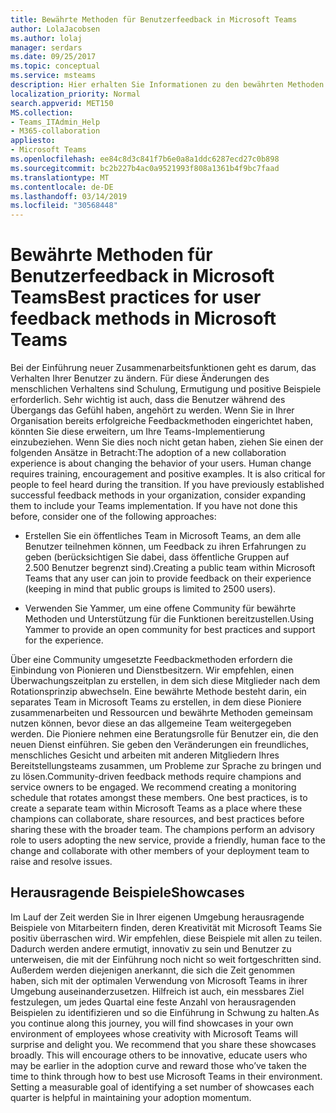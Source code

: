 ```yaml
---
title: Bewährte Methoden für Benutzerfeedback in Microsoft Teams
author: LolaJacobsen
ms.author: lolaj
manager: serdars
ms.date: 09/25/2017
ms.topic: conceptual
ms.service: msteams
description: Hier erhalten Sie Informationen zu den bewährten Methoden für Benutzerfeedback in Microsoft Teams, um optimales Arbeiten im Team sicherzustellen.
localization_priority: Normal
search.appverid: MET150
MS.collection:
- Teams_ITAdmin_Help
- M365-collaboration
appliesto:
- Microsoft Teams
ms.openlocfilehash: ee84c8d3c841f7b6e0a8a1ddc6287ecd27c0b898
ms.sourcegitcommit: bc2b227b4ac0a9521993f808a1361b4f9bc7faad
ms.translationtype: MT
ms.contentlocale: de-DE
ms.lasthandoff: 03/14/2019
ms.locfileid: "30568448"
---
```

<a name="best-practices-for-user-feedback-methods-in-microsoft-teams"></a><span data-ttu-id="8dc72-103">Bewährte Methoden für Benutzerfeedback in Microsoft Teams</span><span class="sxs-lookup"><span data-stu-id="8dc72-103">Best practices for user feedback methods in Microsoft Teams</span></span>
===========================================================

<span data-ttu-id="8dc72-p101">Bei der Einführung neuer Zusammenarbeitsfunktionen geht es darum, das Verhalten Ihrer Benutzer zu ändern. Für diese Änderungen des menschlichen Verhaltens sind Schulung, Ermutigung und positive Beispiele erforderlich. Sehr wichtig ist auch, dass die Benutzer während des Übergangs das Gefühl haben, angehört zu werden. Wenn Sie in Ihrer Organisation bereits erfolgreiche Feedbackmethoden eingerichtet haben, könnten Sie diese erweitern, um Ihre Teams-Implementierung einzubeziehen. Wenn Sie dies noch nicht getan haben, ziehen Sie einen der folgenden Ansätze in Betracht:</span><span class="sxs-lookup"><span data-stu-id="8dc72-p101">The adoption of a new collaboration experience is about changing the behavior of your users. Human change requires training, encouragement and positive examples. It is also critical for people to feel heard during the transition. If you have previously established successful feedback methods in your organization, consider expanding them to include your Teams implementation. If you have not done this before, consider one of the following approaches:</span></span>

-   <span data-ttu-id="8dc72-109">Erstellen Sie ein öffentliches Team in Microsoft Teams, an dem alle Benutzer teilnehmen können, um Feedback zu ihren Erfahrungen zu geben (berücksichtigen Sie dabei, dass öffentliche Gruppen auf 2.500 Benutzer begrenzt sind).</span><span class="sxs-lookup"><span data-stu-id="8dc72-109">Creating a public team within Microsoft Teams that any user can join to provide feedback on their experience (keeping in mind that public groups is limited to 2500 users).</span></span>

-   <span data-ttu-id="8dc72-110">Verwenden Sie Yammer, um eine offene Community für bewährte Methoden und Unterstützung für die Funktionen bereitzustellen.</span><span class="sxs-lookup"><span data-stu-id="8dc72-110">Using Yammer to provide an open community for best practices and support for the experience.</span></span>

<span data-ttu-id="8dc72-p102">Über eine Community umgesetzte Feedbackmethoden erfordern die Einbindung von Pionieren und Dienstbesitzern. Wir empfehlen, einen Überwachungszeitplan zu erstellen, in dem sich diese Mitglieder nach dem Rotationsprinzip abwechseln. Eine bewährte Methode besteht darin, ein separates Team in Microsoft Teams zu erstellen, in dem diese Pioniere zusammenarbeiten und Ressourcen und bewährte Methoden gemeinsam nutzen können, bevor diese an das allgemeine Team weitergegeben werden. Die Pioniere nehmen eine Beratungsrolle für Benutzer ein, die den neuen Dienst einführen. Sie geben den Veränderungen ein freundliches, menschliches Gesicht und arbeiten mit anderen Mitgliedern Ihres Bereitstellungsteams zusammen, um Probleme zur Sprache zu bringen und zu lösen.</span><span class="sxs-lookup"><span data-stu-id="8dc72-p102">Community-driven feedback methods require champions and service owners to be engaged. We recommend creating a monitoring schedule that rotates amongst these members. One best practices, is to create a separate team within Microsoft Teams as a place where these champions can collaborate, share resources, and best practices before sharing these with the broader team. The champions perform an advisory role to users adopting the new service, provide a friendly, human face to the change and collaborate with other members of your deployment team to raise and resolve issues.</span></span>

<a name="showcases"></a><span data-ttu-id="8dc72-115">Herausragende Beispiele</span><span class="sxs-lookup"><span data-stu-id="8dc72-115">Showcases</span></span>
---------

<span data-ttu-id="8dc72-p103">Im Lauf der Zeit werden Sie in Ihrer eigenen Umgebung herausragende Beispiele von Mitarbeitern finden, deren Kreativität mit Microsoft Teams Sie positiv überraschen wird. Wir empfehlen, diese Beispiele mit allen zu teilen. Dadurch werden andere ermutigt, innovativ zu sein und Benutzer zu unterweisen, die mit der Einführung noch nicht so weit fortgeschritten sind. Außerdem werden diejenigen anerkannt, die sich die Zeit genommen haben, sich mit der optimalen Verwendung von Microsoft Teams in ihrer Umgebung auseinanderzusetzen. Hilfreich ist auch, ein messbares Ziel festzulegen, um jedes Quartal eine feste Anzahl von herausragenden Beispielen zu identifizieren und so die Einführung in Schwung zu halten.</span><span class="sxs-lookup"><span data-stu-id="8dc72-p103">As you continue along this journey, you will find showcases in your own environment of employees whose creativity with Microsoft Teams will surprise and delight you. We recommend that you share these showcases broadly. This will encourage others to be innovative, educate users who may be earlier in the adoption curve and reward those who’ve taken the time to think through how to best use Microsoft Teams in their environment. Setting a measurable goal of identifying a set number of showcases each quarter is helpful in maintaining your adoption momentum.</span></span>
